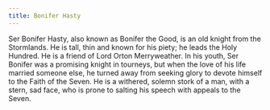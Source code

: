 ```yaml
---
title: Bonifer Hasty
---
```


Ser Bonifer Hasty, also known as Bonifer the Good, is an old knight from the Stormlands. He is tall, thin and known for his piety; he leads the Holy Hundred. He is a friend of Lord Orton Merryweather. In his youth, Ser Bonifer was a promising knight in tourneys, but when the love of his life married someone else, he turned away from seeking glory to devote himself to the Faith of the Seven. He is a withered, solemn stork of a man, with a stern, sad face, who is prone to salting his speech with appeals to the Seven. 


